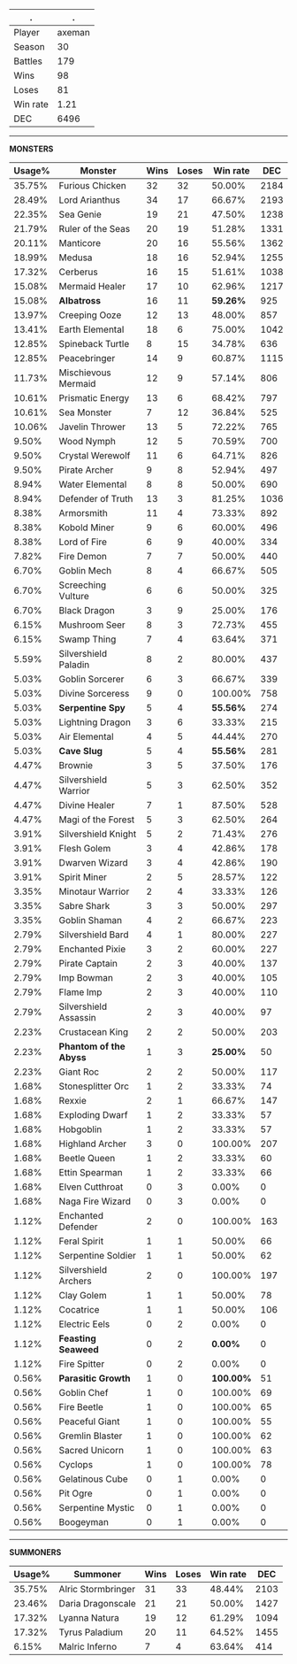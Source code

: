 .|.
|-|-
Player|axeman
Season|30
Battles|179
Wins|98
Loses|81
Win rate|1.21
DEC|6496

---
**MONSTERS**

Usage%|Monster|Wins|Loses|Win rate|DEC|
-|-|-|-|-|-|
35.75%|Furious Chicken|32|32|50.00%|2184|
28.49%|Lord Arianthus|34|17|66.67%|2193|
22.35%|Sea Genie|19|21|47.50%|1238|
21.79%|Ruler of the Seas|20|19|51.28%|1331|
20.11%|Manticore|20|16|55.56%|1362|
18.99%|Medusa|18|16|52.94%|1255|
17.32%|Cerberus|16|15|51.61%|1038|
15.08%|Mermaid Healer|17|10|62.96%|1217|
15.08%|**Albatross**|16|11|**59.26%**|925|
13.97%|Creeping Ooze|12|13|48.00%|857|
13.41%|Earth Elemental|18|6|75.00%|1042|
12.85%|Spineback Turtle|8|15|34.78%|636|
12.85%|Peacebringer|14|9|60.87%|1115|
11.73%|Mischievous Mermaid|12|9|57.14%|806|
10.61%|Prismatic Energy|13|6|68.42%|797|
10.61%|Sea Monster|7|12|36.84%|525|
10.06%|Javelin Thrower|13|5|72.22%|765|
9.50%|Wood Nymph|12|5|70.59%|700|
9.50%|Crystal Werewolf|11|6|64.71%|826|
9.50%|Pirate Archer|9|8|52.94%|497|
8.94%|Water Elemental|8|8|50.00%|690|
8.94%|Defender of Truth|13|3|81.25%|1036|
8.38%|Armorsmith|11|4|73.33%|892|
8.38%|Kobold Miner|9|6|60.00%|496|
8.38%|Lord of Fire|6|9|40.00%|334|
7.82%|Fire Demon|7|7|50.00%|440|
6.70%|Goblin Mech|8|4|66.67%|505|
6.70%|Screeching Vulture|6|6|50.00%|325|
6.70%|Black Dragon|3|9|25.00%|176|
6.15%|Mushroom Seer|8|3|72.73%|455|
6.15%|Swamp Thing|7|4|63.64%|371|
5.59%|Silvershield Paladin|8|2|80.00%|437|
5.03%|Goblin Sorcerer|6|3|66.67%|339|
5.03%|Divine Sorceress|9|0|100.00%|758|
5.03%|**Serpentine Spy**|5|4|**55.56%**|274|
5.03%|Lightning Dragon|3|6|33.33%|215|
5.03%|Air Elemental|4|5|44.44%|270|
5.03%|**Cave Slug**|5|4|**55.56%**|281|
4.47%|Brownie|3|5|37.50%|176|
4.47%|Silvershield Warrior|5|3|62.50%|352|
4.47%|Divine Healer|7|1|87.50%|528|
4.47%|Magi of the Forest|5|3|62.50%|264|
3.91%|Silvershield Knight|5|2|71.43%|276|
3.91%|Flesh Golem|3|4|42.86%|178|
3.91%|Dwarven Wizard|3|4|42.86%|190|
3.91%|Spirit Miner|2|5|28.57%|122|
3.35%|Minotaur Warrior|2|4|33.33%|126|
3.35%|Sabre Shark|3|3|50.00%|297|
3.35%|Goblin Shaman|4|2|66.67%|223|
2.79%|Silvershield Bard|4|1|80.00%|227|
2.79%|Enchanted Pixie|3|2|60.00%|227|
2.79%|Pirate Captain|2|3|40.00%|137|
2.79%|Imp Bowman|2|3|40.00%|105|
2.79%|Flame Imp|2|3|40.00%|110|
2.79%|Silvershield Assassin|2|3|40.00%|97|
2.23%|Crustacean King|2|2|50.00%|203|
2.23%|**Phantom of the Abyss**|1|3|**25.00%**|50|
2.23%|Giant Roc|2|2|50.00%|117|
1.68%|Stonesplitter Orc|1|2|33.33%|74|
1.68%|Rexxie|2|1|66.67%|147|
1.68%|Exploding Dwarf|1|2|33.33%|57|
1.68%|Hobgoblin|1|2|33.33%|57|
1.68%|Highland Archer|3|0|100.00%|207|
1.68%|Beetle Queen|1|2|33.33%|60|
1.68%|Ettin Spearman|1|2|33.33%|66|
1.68%|Elven Cutthroat|0|3|0.00%|0|
1.68%|Naga Fire Wizard|0|3|0.00%|0|
1.12%|Enchanted Defender|2|0|100.00%|163|
1.12%|Feral Spirit|1|1|50.00%|66|
1.12%|Serpentine Soldier|1|1|50.00%|62|
1.12%|Silvershield Archers|2|0|100.00%|197|
1.12%|Clay Golem|1|1|50.00%|78|
1.12%|Cocatrice|1|1|50.00%|106|
1.12%|Electric Eels|0|2|0.00%|0|
1.12%|**Feasting Seaweed**|0|2|**0.00%**|0|
1.12%|Fire Spitter|0|2|0.00%|0|
0.56%|**Parasitic Growth**|1|0|**100.00%**|51|
0.56%|Goblin Chef|1|0|100.00%|69|
0.56%|Fire Beetle|1|0|100.00%|65|
0.56%|Peaceful Giant|1|0|100.00%|55|
0.56%|Gremlin Blaster|1|0|100.00%|62|
0.56%|Sacred Unicorn|1|0|100.00%|63|
0.56%|Cyclops|1|0|100.00%|78|
0.56%|Gelatinous Cube|0|1|0.00%|0|
0.56%|Pit Ogre|0|1|0.00%|0|
0.56%|Serpentine Mystic|0|1|0.00%|0|
0.56%|Boogeyman|0|1|0.00%|0|

---
**SUMMONERS**

Usage%|Summoner|Wins|Loses|Win rate|DEC|
-|-|-|-|-|-|
35.75%|Alric Stormbringer|31|33|48.44%|2103|
23.46%|Daria Dragonscale|21|21|50.00%|1427|
17.32%|Lyanna Natura|19|12|61.29%|1094|
17.32%|Tyrus Paladium|20|11|64.52%|1455|
6.15%|Malric Inferno|7|4|63.64%|414|
